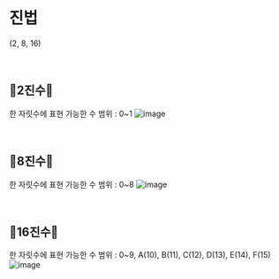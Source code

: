 # 진법
(2, 8, 16)

<br/>

## 🌻2진수🌻

한 자릿수에 표현 가능한 수 범위 : 0~1
![image](https://github.com/limhyerin/StudyNote/assets/70150896/59787f4d-6b1f-4cc9-b30f-f3ee47546fa3)

<br/>

## 🌻8진수🌻

한 자릿수에 표현 가능한 수 범위 : 0~8
![image](https://github.com/limhyerin/StudyNote/assets/70150896/538c008a-9a7b-4e67-ae09-9694d59755af)

<br/>

## 🌻16진수🌻
한 자릿수에 표현 가능한 수 범위 : 0~9, A(10), B(11), C(12), D(13), E(14), F(15)
![image](https://github.com/limhyerin/StudyNote/assets/70150896/4e8da302-8c13-412c-aece-8f87119a1b0f)
